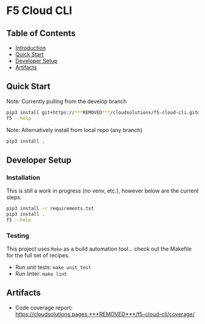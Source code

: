 # F5 Cloud CLI

## Table of Contents
- [Introduction](#introduction)
- [Quick Start](#quick-start)
- [Developer Setup](#developer-setup)
- [Artifacts](#artifacts)


## Quick Start

Note: Currently pulling from the develop branch

```bash
pip3 install git+https://***REMOVED***/cloudsolutions/f5-cloud-cli.git@develop
f5 --help
```

Note: Alternatively install from local repo (any branch)

```bash
pip3 install .
```

## Developer Setup

### Installation

This is still a work in progress (no venv, etc.), however below are the current steps.

```bash
pip3 install -r requirements.txt
pip3 install .
f5 --help
```

### Testing

This project uses `Make` as a build automation tool... check out the Makefile for the full set of recipes.

- Run unit tests: ```make unit_test```
- Run linter: ```make lint```

## Artifacts

- Code coverage report: https://cloudsolutions.pages.***REMOVED***/f5-cloud-cli/coverage/
